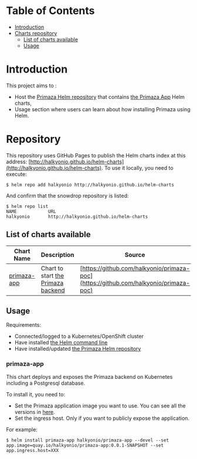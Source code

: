 Table of Contents
=================

* [Introduction](#introduction)
* [Charts repository](#repository)
  * [List of charts available](#list-of-charts-available)
  * [Usage](#usage)

# Introduction

This project aims to :
- Host the [Primaza Helm repository](http://halkyonio.github.io/helm-charts/index.yaml) that contains [the Primaza App](https://github.com/halkyonio/primaza-poc) Helm charts,
- Usage section where users can learn about how installing Primaza using Helm.

# Repository

This repository uses GitHub Pages to publish the Helm charts index at this address: [http://halkyonio.github.io/helm-charts](http://halkyonio.github.io/helm-charts). To use it locally, you need to execute:

```console
$ helm repo add halkyonio http://halkyonio.github.io/helm-charts
```

And confirm that the snowdrop repository is listed:

```console
$ helm repo list
NAME           	URL                               
halkyonio	    http://halkyonio.github.io/helm-charts
```

## List of charts available

| Chart Name                                                             | Description | Source |
|------------------------------------------------------------------------|-------------| ------ |
| [primaza-app](#primaza-app)                    | Chart to start [the Primaza backend](https://github.com/halkyonio/primaza-poc) | [https://github.com/halkyonio/primaza-poc](https://github.com/halkyonio/primaza-poc) |

## Usage

Requirements:
- Connected/logged to a Kubernetes/OpenShift cluster
- Have installed [the Helm command line](https://helm.sh/docs/intro/install/)
- Have installed/updated [the Primaza Helm repository](#repository)

### primaza-app

This chart deploys and exposes the Primaza backend on Kubernetes including a Postgresql database.

To install it, you need to:
- Set the Primaza application image you want to use. You can see all the versions in [here](quay.io/halkyonio/primaza-app).
- Set the ingress host. Only if you want to publicly expose the application.

For example:

```console
$ helm install primaza-app halkyonio/primaza-app --devel --set app.image=quay.io/halkyonio/primaza-app:0.0.1-SNAPSHOT --set app.ingress.host=XXX
```